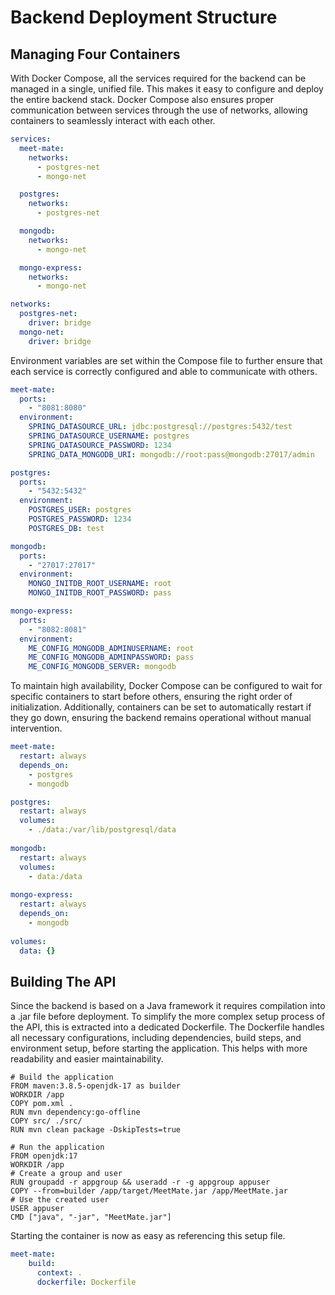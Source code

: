 # Backend Deployment Structure

## **Managing Four Containers**
With Docker Compose, all the services required for the backend can be managed in a single, unified file. This makes it easy to configure and deploy the entire backend stack. Docker Compose also ensures proper communication between services through the use of networks, allowing containers to seamlessly interact with each other. 

```yaml
services: 
  meet-mate:
    networks:
      - postgres-net
      - mongo-net

  postgres:
    networks:
      - postgres-net

  mongodb:
    networks:
      - mongo-net

  mongo-express:
    networks:
      - mongo-net

networks:
  postgres-net:
    driver: bridge
  mongo-net:
    driver: bridge
```

Environment variables are set within the Compose file to further ensure that each service is correctly configured and able to communicate with others.

```yaml
meet-mate:
  ports:
    - "8081:8080"
  environment:
    SPRING_DATASOURCE_URL: jdbc:postgresql://postgres:5432/test
    SPRING_DATASOURCE_USERNAME: postgres
    SPRING_DATASOURCE_PASSWORD: 1234
    SPRING_DATA_MONGODB_URI: mongodb://root:pass@mongodb:27017/admin

postgres:
  ports:
    - "5432:5432"
  environment:
    POSTGRES_USER: postgres
    POSTGRES_PASSWORD: 1234
    POSTGRES_DB: test

mongodb:
  ports:
    - "27017:27017"
  environment:
    MONGO_INITDB_ROOT_USERNAME: root
    MONGO_INITDB_ROOT_PASSWORD: pass

mongo-express:
  ports:
    - "8082:8081"
  environment:
    ME_CONFIG_MONGODB_ADMINUSERNAME: root
    ME_CONFIG_MONGODB_ADMINPASSWORD: pass
    ME_CONFIG_MONGODB_SERVER: mongodb
```

To maintain high availability, Docker Compose can be configured to wait for specific containers to start before others, ensuring the right order of initialization. Additionally, containers can be set to automatically restart if they go down, ensuring the backend remains operational without manual intervention.

```yaml
meet-mate:
  restart: always
  depends_on:
    - postgres
    - mongodb

postgres:
  restart: always
  volumes:
    - ./data:/var/lib/postgresql/data
  
mongodb:
  restart: always
  volumes:
    - data:/data
  
mongo-express:
  restart: always
  depends_on:
    - mongodb
    
volumes:
  data: {}
```

## **Building The API**
Since the backend is based on a Java framework it requires compilation into a .jar file before deployment. To simplify the more complex setup process of the API, this is extracted into a dedicated Dockerfile. The Dockerfile handles all necessary configurations, including dependencies, build steps, and environment setup, before starting the application. This helps with more readability and easier maintainability. 

```docker
# Build the application
FROM maven:3.8.5-openjdk-17 as builder
WORKDIR /app
COPY pom.xml .
RUN mvn dependency:go-offline
COPY src/ ./src/
RUN mvn clean package -DskipTests=true

# Run the application
FROM openjdk:17
WORKDIR /app
# Create a group and user
RUN groupadd -r appgroup && useradd -r -g appgroup appuser
COPY --from=builder /app/target/MeetMate.jar /app/MeetMate.jar
# Use the created user
USER appuser
CMD ["java", "-jar", "MeetMate.jar"]
```

Starting the container is now as easy as referencing this setup file.

```yaml
meet-mate:
    build:
      context: .
      dockerfile: Dockerfile
```